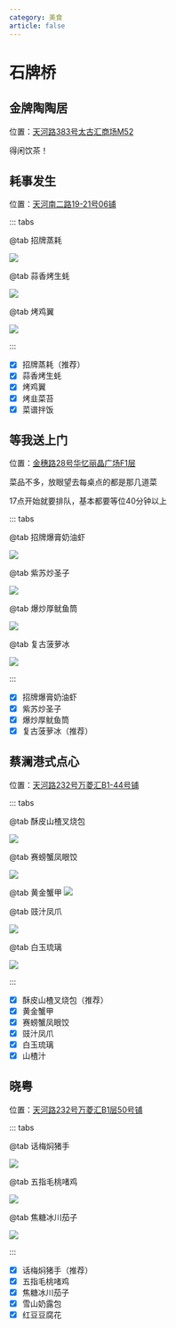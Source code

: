 ```yaml
---
category: 美食
article: false
---
```


# 石牌桥

## 金牌陶陶居

<span class="icon iconfont icon-locate"></span> 位置：<a href="https://ditu.amap.com/place/B0FFKBM4CQ" target="_blank">天河路383号太古汇商场M52</a>

得闲饮茶！

## 耗事发生

<span class="icon iconfont icon-locate"></span> 位置：<a href="https://ditu.amap.com/place/B0IRV5SRRG" target="_blank">天河南二路19-21号06铺</a>

::: tabs

@tab 招牌蒸耗

![](https://mw-blog.oss-cn-guangzhou.aliyuncs.com/blog/life/food/guangzhou/th/spq/hsfs/img.jpg)

@tab 蒜香烤生蚝

![](https://mw-blog.oss-cn-guangzhou.aliyuncs.com/blog/life/food/guangzhou/th/spq/hsfs/img_2.jpg)

@tab 烤鸡翼

![](https://mw-blog.oss-cn-guangzhou.aliyuncs.com/blog/life/food/guangzhou/th/spq/hsfs/img_3.jpg)

:::

- [x] 招牌蒸耗（推荐）
- [x] 蒜香烤生蚝
- [x] 烤鸡翼
- [x] 烤韭菜苔
- [x] 菜谱拌饭

## 等我送上门

<span class="icon iconfont icon-locate"></span> 位置：<a href="https://ditu.amap.com/place/B0FFLM2917" target="_blank">金穗路28号华忆丽晶广场F1层</a>

菜品不多，放眼望去每桌点的都是那几道菜

17点开始就要排队，基本都要等位40分钟以上

::: tabs

@tab 招牌爆膏奶油虾

![](https://img.sherry4869.com/blog/life/food/guangzhou/th/spq/dwssm/img_2.jpg)

@tab 紫苏炒圣子

![](https://img.sherry4869.com/blog/life/food/guangzhou/th/spq/dwssm/img.jpg)

@tab 爆炒厚鱿鱼筒

![](https://img.sherry4869.com/blog/life/food/guangzhou/th/spq/dwssm/img_3.jpg)

@tab 复古菠萝冰

![](https://img.sherry4869.com/blog/life/food/guangzhou/th/spq/dwssm/img_4.jpg)

:::

- [x] 招牌爆膏奶油虾
- [x] 紫苏炒圣子
- [x] 爆炒厚鱿鱼筒
- [x] 复古菠萝冰（推荐）

## 蔡澜港式点心

<span class="icon iconfont icon-locate"></span> 位置：<a href="https://ditu.amap.com/place/B0J6GBF964" target="_blank">天河路232号万菱汇B1-44号铺</a>

::: tabs

@tab 酥皮山楂叉烧包

![](https://mw-blog.oss-cn-guangzhou.aliyuncs.com/blog/life/food/guangzhou/th/spq/cl/img.jpg)

@tab 赛螃蟹凤眼饺

![](https://mw-blog.oss-cn-guangzhou.aliyuncs.com/blog/life/food/guangzhou/th/spq/cl/img_2.jpg)

@tab 黄金蟹甲
![](https://mw-blog.oss-cn-guangzhou.aliyuncs.com/blog/life/food/guangzhou/th/spq/cl/img_3.jpg)

@tab 豉汁凤爪

![](https://mw-blog.oss-cn-guangzhou.aliyuncs.com/blog/life/food/guangzhou/th/spq/cl/img_4.jpg)

@tab 白玉琉璃

![](https://mw-blog.oss-cn-guangzhou.aliyuncs.com/blog/life/food/guangzhou/th/spq/cl/img_5.jpg)

:::

- [x] 酥皮山楂叉烧包（推荐）
- [x] 黄金蟹甲
- [x] 赛螃蟹凤眼饺
- [x] 豉汁凤爪
- [x] 白玉琉璃
- [x] 山楂汁

## 晓粤

<span class="icon iconfont icon-locate"></span> 位置：<a href="https://ditu.amap.com/place/B0GKTSO2ZH" target="_blank">天河路232号万菱汇B1层50号铺</a>

::: tabs

@tab 话梅焖猪手

![](https://img.sherry4869.com/blog/life/food/guangzhou/th/spq/xy/img.jpg)

@tab 五指毛桃啫鸡

![](https://img.sherry4869.com/blog/life/food/guangzhou/th/spq/xy/img_2.jpg)

@tab 焦糖冰川茄子

![](https://img.sherry4869.com/blog/life/food/guangzhou/th/spq/xy/img_3.jpg)

:::

- [x] 话梅焖猪手（推荐）
- [x] 五指毛桃啫鸡
- [x] 焦糖冰川茄子
- [x] 雪山奶露包
- [x] 红豆豆腐花